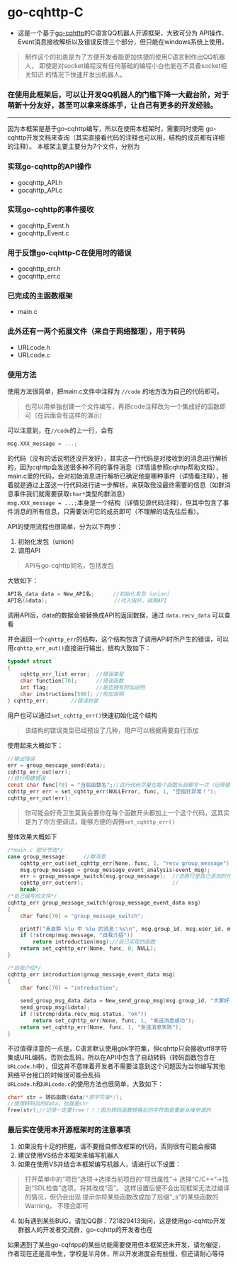 # go-cqhttp-C
* 这是一个基于[go-cqhttp](https://github.com/Mrs4s/go-cqhttp)的C语言QQ机器人开源框架，大致可分为 API操作、
Event消息接收解析以及错误反馈三个部分，但只能在windows系统上使用。
> 制作这个的初衷是为了方便开发者能更加快捷的使用C语言制作出QQ机器人，
即使是对socket编程没有任何基础的编程小白也能在不具备socket相关知识
的情况下快速开发出机器人。

### 在使用此框架后，可以让开发QQ机器人的门槛下降一大截台阶，对于萌新十分友好，甚至可以拿来练练手，让自己有更多的开发经验。

***

因为本框架是基于go-cqhttp编写，所以在使用本框架时，需要同时使用
go-cqhttp开发文档来查询（其实直接看代码的注释也可以用，结构的成员都有详细的注释）。
本框架主要主要分为7个文件，分别为
### 实现go-cqhttp的API操作
* gocqhttp_API.h
* gocqhttp_API.c

### 实现go-cqhttp的事件接收
* gocqhttp_Event.h
* gocqhttp_Event.c

### 用于反馈go-cqhttp-C在使用时的错误
* gocqhttp_err.h
* gocqhttp_err.c

### 已完成的主函数框架
* main.c

### 此外还有一两个拓展文件（来自于网络整理），用于转码
* URLcode.h
* URLcode.c

### 使用方法
使用方法很简单，把main.c文件中注释为
`
//code
`
的地方改为自己的代码即可。
> 也可以用单独创建一个文件编写，再把code注释改为一个集成好的函数即可（在后面会有这样的演示）

可以注意到，在`//code`的上一行，会有
```c
msg.XXX_message = ...;
```
的代码（没有的话说明还没开发好），其实这一行代码是对接收到的消息进行解析的，因为cqhttp会发送很多种不同的事件消息（详情请参照cqhttp帮助文档），main.c里的代码，会对初始消息进行解析已确定他是哪种事件（详情看注释），接着就是通过上面这一行代码进行进一步解析，来获取我没最终需要的信息（如群消息事件我们就需要获取`char*`类型的群消息）<br>
`msg.XXX_message = ...;`本身是一个结构（详情见源代码注释），但其中包含了事件消息的所有信息，只需要访问它的成员即可（不理解的话先往后看）。

API的使用流程也很简单，分为以下两步：
1. 初始化发包（union）
2. 调用API
> API与go-cqhttp同名，包括发包

大致如下：
```c
API名_data data = New_API名;      //初始化发包（union）
API名(&data);                     //代入指针，调用API
```
调用API后，data的数据会被替换成API的返回数据，通过
`
data.recv_data
`
可以查看</br>

并会返回一个`cqhttp_err`的结构，这个结构包含了调用API时所产生的错误，可以用`cqhttp_err_out()`直接进行输出，结构大致如下：
```c
typedef struct
{
	cqhttp_err_list error;	//错误类型
	char function[70];		//错误函数
	int flag;				//是否拥有附加说明
	char instructions[500];	//附加说明
} cqhttp_err;		//错误封装
```
用户也可以通过`set_cqhttp_err()`快速初始化这个结构</br>
> 该结构的错误类型已经预设了几种，用户可以根据需要自行添加

使用起来大概如下：
```c
//输出错误
err = group_message_send(data);
cqhttp_err_out(err);
//自行构建错误
const char func[70] = "当前函数名";//这行代码尽量在每个函数头部都写一次（记得替换成正正的函数名）
cqhttp_err err = set_cqhttp_err(NULLError, func, 1, "空指针异常！");
cqhttp_err_out(err);
```
> 你可能会好奇卫生莫我会要你在每个函数开头都加上一个这个代码，这其实是为了你方便调试，能够方便的调佣`set_cqhttp_err()`

整体效果大概如下
```c
/*main.c 部分节选*/
case group_message:		//群消息
	cqhttp_err_out(set_cqhttp_err(None, func, 1, "recv group_message"));
	msg.group_message = group_message_event_analysis(event_msg);    
	err = group_message_switch(msg.group_message);  //这两行是自己添加的代码
	cqhttp_err_out(err);                            //
	break;
/*自己编写的文件*/
cqhttp_err group_message_switch(group_message_event_data msg)
{
	char func[70] = "group_message_switch";

	printf("来自群 %lu 中 %lu 的消息：%s\n", msg.group_id, msg.user_id, msg.message);
	if (!strcmp(msg.message, "自我介绍"))
		return introduction(msg);//自己实现的函数
	return set_cqhttp_err(None, func, 0, NULL);
}

/*自我介绍*/
cqhttp_err introduction(group_message_event_data msg)
{
	char func[70] = "introduction";
    
	send_group_msg_data data = New_send_group_msg(msg.group_id, "大家好！", 0);
	send_group_msg(&data);
	if (!strcmp(data.recv_msg.status, "ok"))
		return set_cqhttp_err(None, func, 1, "发送消息成功");
	return set_cqhttp_err(None, func, 1, "发送消息失败");
}
```
不过值得注意的一点是，C语言默认使用gbk字符集，但cqhttp只会接收utf8字符集或URL编码，否则会乱码，所以在API中包含了自动转码（转码函数包含在`URLcode.h`中），但这并不意味着开发者不需要注意到这个问题因为当你编写其他网络平台接口的时候很可能会乱码<br>
`URLcode.h`和`URLcode.c`的使用方法也很简单，大致如下：
```c
char* str = 转码函数(data/*原字符串*/);
//使用转码后的data，也就是str
free(str);//记得一定要free！！！因为转码函数转换后的字符串是重新从堆申请的
```

 ### 最后实在使用本开源框架时的注意事项
1.  如果没有十足的把握，请不要擅自修改框架的代码，否则很有可能会报错
2.  建议使用VS结合本框架来编写机器人
3.  如果在使用VS并结合本框架编写机器人，请进行以下设置：
> 打开菜单中的“项目”选项->选择当前项目的“项目属性”->
选择“C/C++”->找到“SDL检查”选项，将其改成“否”。
这样设置后便不会出现框架无法过编译的情况，但仍会出现
提示你将某些函数改成加了后缀"_s"的某些函数的Warning，
不理会即可
4. 如有遇到某些BUG，请加QQ群：721829413询问，这是使用go-cqhttp开发群器人的开发者交流群，go-cqhttp的开发者也在

如果遇到了某些go-cqhtpp的某些功能需要使用但本框架还未开发，请勿催促，
作者现在还是高中生，学校是半月休，所以开发进度会有些慢，但还请耐心等待
